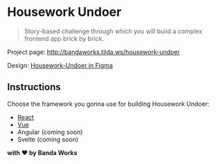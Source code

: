# Housework Undoer

> Story-based challenge through which you will build a complex frontend app brick by brick.

Project page: http://bandaworks.tilda.ws/housework-undoer

Design: [Housework-Undoer in Figma](https://www.figma.com/file/6pGrJ5d7blM1GZk8BXIEfH/Housework-Undoer)

## Instructions

Choose the framework you gonna use for building Housework Undoer:

- [React](./instructions/react.md)
- [Vue](./instructions/vue.md)
- Angular (coming soon)
- Svelte (coming soon)

**with :heart: by Banda Works**